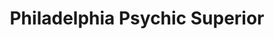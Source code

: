 ---
title: "Philadelphia Psychic Superior"
url: /philadelphia/philadelphia-psychic-superior/
shop: shop
---